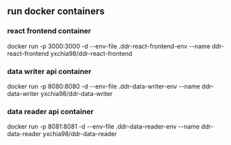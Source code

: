 ## run docker containers

### react frontend container

docker run -p 3000:3000 -d --env-file .ddr-react-frontend-env --name ddr-react-frontend yxchia98/ddr-react-frontend

### data writer api container

docker run -p 8080:8080 -d --env-file .ddr-data-writer-env --name ddr-data-writer yxchia98/ddr-data-writer

### data reader api container

docker run -p 8081:8081 -d --env-file .ddr-data-reader-env --name ddr-data-reader yxchia98/ddr-data-reader
